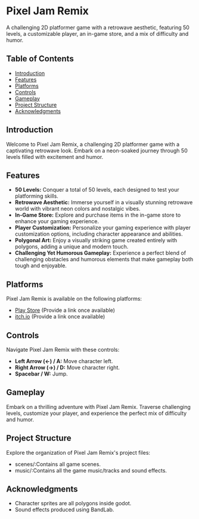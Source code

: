 # Pixel Jam Remix

A challenging 2D platformer game with a retrowave aesthetic, featuring 50 levels, a customizable player, an in-game store, and a mix of difficulty and humor.

## Table of Contents

- [Introduction](#introduction)
- [Features](#features)
- [Platforms](#platforms)
- [Controls](#controls)
- [Gameplay](#gameplay)
- [Project Structure](#project-structure)
- [Acknowledgments](#acknowledgments)

## Introduction

Welcome to Pixel Jam Remix, a challenging 2D platformer game with a captivating retrowave look. Embark on a neon-soaked journey through 50 levels filled with excitement and humor.

## Features

- **50 Levels:** Conquer a total of 50 levels, each designed to test your platforming skills.
- **Retrowave Aesthetic:** Immerse yourself in a visually stunning retrowave world with vibrant neon colors and nostalgic vibes.
- **In-Game Store:** Explore and purchase items in the in-game store to enhance your gaming experience.
- **Player Customization:** Personalize your gaming experience with player customization options, including character appearance and abilities.
- **Polygonal Art:** Enjoy a visually striking game created entirely with polygons, adding a unique and modern touch.
- **Challenging Yet Humorous Gameplay:** Experience a perfect blend of challenging obstacles and humorous elements that make gameplay both tough and enjoyable.

## Platforms

Pixel Jam Remix is available on the following platforms:

- [Play Store](#) (Provide a link once available)
- [itch.io](#) (Provide a link once available)

## Controls

Navigate Pixel Jam Remix with these controls:

- **Left Arrow (←) / A:** Move character left.
- **Right Arrow (→) / D:** Move character right.
- **Spacebar / W:** Jump.

## Gameplay

Embark on a thrilling adventure with Pixel Jam Remix. Traverse challenging levels, customize your player, and experience the perfect mix of difficulty and humor.

## Project Structure

Explore the organization of Pixel Jam Remix's project files:

* scenes/:Contains all game scenes.
* music/:Contains all the game music/tracks and sound effects.

## Acknowledgments

- Character sprites are all polygons inside godot.
- Sound effects produced using BandLab.

